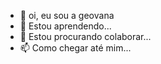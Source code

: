 - 👋 oi, eu sou a geovana 
- 🌱 Estou aprendendo...
- 💞️ Estou procurando colaborar...
- 📫 Como chegar até mim...

<!---
eovana/eovana is a ✨ special ✨ repository because its `README.md` (this file) appears on your GitHub profile.
You can click the Preview link to take a look at your changes.
--->
